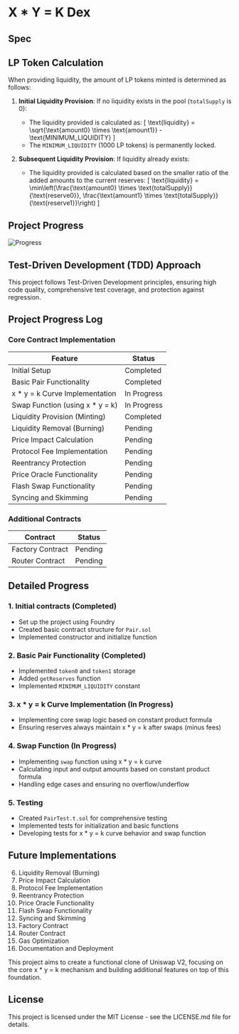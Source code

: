 # X * Y = K Dex 

## Spec
## LP Token Calculation

When providing liquidity, the amount of LP tokens minted is determined as follows:

1. **Initial Liquidity Provision**: If no liquidity exists in the pool (`totalSupply` is 0):
   - The liquidity provided is calculated as:
     \[
     \text{liquidity} = \sqrt{\text{amount0} \times \text{amount1}} - \text{MINIMUM\_LIQUIDITY}
     \]
   - The `MINIMUM_LIQUIDITY` (1000 LP tokens) is permanently locked.

2. **Subsequent Liquidity Provision**: If liquidity already exists:
   - The liquidity provided is calculated based on the smaller ratio of the added amounts to the current reserves:
     \[
     \text{liquidity} = \min\left(\frac{\text{amount0} \times \text{totalSupply}}{\text{reserve0}}, \frac{\text{amount1} \times \text{totalSupply}}{\text{reserve1}}\right)
     \]

## Project Progress

![Progress](https://progress-bar.dev/25/?width=500)

## Test-Driven Development (TDD) Approach

This project follows Test-Driven Development principles, ensuring high code quality, comprehensive test coverage, and protection against regression.

## Project Progress Log

### Core Contract Implementation

| Feature | Status |
|---------|--------|
| Initial Setup | Completed |
| Basic Pair Functionality | Completed |
| x * y = k Curve Implementation | In Progress |
| Swap Function (using x * y = k) | In Progress |
| Liquidity Provision (Minting) | Completed |
| Liquidity Removal (Burning) | Pending |
| Price Impact Calculation | Pending |
| Protocol Fee Implementation | Pending |
| Reentrancy Protection | Pending |
| Price Oracle Functionality | Pending |
| Flash Swap Functionality | Pending |
| Syncing and Skimming | Pending |

### Additional Contracts

| Contract | Status |
|----------|--------|
| Factory Contract | Pending |
| Router Contract | Pending |

## Detailed Progress

### 1. Initial contracts (Completed)
- Set up the project using Foundry
- Created basic contract structure for `Pair.sol`
- Implemented constructor and initialize function

### 2. Basic Pair Functionality (Completed)
- Implemented `token0` and `token1` storage
- Added `getReserves` function
- Implemented `MINIMUM_LIQUIDITY` constant

### 3. x * y = k Curve Implementation (In Progress)
- Implementing core swap logic based on constant product formula
- Ensuring reserves always maintain x * y = k after swaps (minus fees)

### 4. Swap Function (In Progress)
- Implementing `swap` function using x * y = k curve
- Calculating input and output amounts based on constant product formula
- Handling edge cases and ensuring no overflow/underflow

### 5. Testing
- Created `PairTest.t.sol` for comprehensive testing
- Implemented tests for initialization and basic functions
- Developing tests for x * y = k curve behavior and swap function

## Future Implementations

6. Liquidity Removal (Burning)
7. Price Impact Calculation
8. Protocol Fee Implementation
9. Reentrancy Protection
10. Price Oracle Functionality
11. Flash Swap Functionality
12. Syncing and Skimming
13. Factory Contract
14. Router Contract
15. Gas Optimization
16. Documentation and Deployment

This project aims to create a functional clone of Uniswap V2, focusing on the core x * y = k mechanism and building additional features on top of this foundation.

## License

This project is licensed under the MIT License - see the LICENSE.md file for details.




